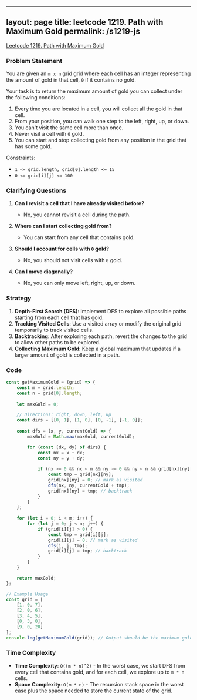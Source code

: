 
---
layout: page
title: leetcode 1219. Path with Maximum Gold
permalink: /s1219-js
---
[Leetcode 1219. Path with Maximum Gold](https://algoadvance.github.io/algoadvance/l1219)
### Problem Statement

You are given an `m x n` grid grid where each cell has an integer representing the amount of gold in that cell, `0` if it contains no gold. 

Your task is to return the maximum amount of gold you can collect under the following conditions:

1. Every time you are located in a cell, you will collect all the gold in that cell.
2. From your position, you can walk one step to the left, right, up, or down.
3. You can't visit the same cell more than once.
4. Never visit a cell with `0` gold.
5. You can start and stop collecting gold from any position in the grid that has some gold.

Constraints:
- `1 <= grid.length, grid[0].length <= 15`
- `0 <= grid[i][j] <= 100`

### Clarifying Questions

1. **Can I revisit a cell that I have already visited before?**
   - No, you cannot revisit a cell during the path.

2. **Where can I start collecting gold from?**
   - You can start from any cell that contains gold.

3. **Should I account for cells with `0` gold?**
   - No, you should not visit cells with `0` gold.

4. **Can I move diagonally?**
   - No, you can only move left, right, up, or down.

### Strategy

1. **Depth-First Search (DFS)**: Implement DFS to explore all possible paths starting from each cell that has gold. 
2. **Tracking Visited Cells**: Use a visited array or modify the original grid temporarily to track visited cells.
3. **Backtracking**: After exploring each path, revert the changes to the grid to allow other paths to be explored.
4. **Collecting Maximum Gold**: Keep a global maximum that updates if a larger amount of gold is collected in a path.

### Code

```javascript
const getMaximumGold = (grid) => {
    const m = grid.length;
    const n = grid[0].length;
    
    let maxGold = 0;

    // Directions: right, down, left, up
    const dirs = [[0, 1], [1, 0], [0, -1], [-1, 0]];
    
    const dfs = (x, y, currentGold) => {
        maxGold = Math.max(maxGold, currentGold);

        for (const [dx, dy] of dirs) {
            const nx = x + dx;
            const ny = y + dy;
            
            if (nx >= 0 && nx < m && ny >= 0 && ny < n && grid[nx][ny] > 0) {
                const tmp = grid[nx][ny];
                grid[nx][ny] = 0; // mark as visited
                dfs(nx, ny, currentGold + tmp);
                grid[nx][ny] = tmp; // backtrack
            }
        }
    };
    
    for (let i = 0; i < m; i++) {
        for (let j = 0; j < n; j++) {
            if (grid[i][j] > 0) {
                const tmp = grid[i][j];
                grid[i][j] = 0; // mark as visited
                dfs(i, j, tmp);
                grid[i][j] = tmp; // backtrack
            }
        }
    }

    return maxGold;
};

// Example Usage
const grid = [
    [1, 0, 7],
    [2, 0, 6],
    [3, 4, 5],
    [0, 3, 0],
    [9, 0, 20]
];
console.log(getMaximumGold(grid)); // Output should be the maximum gold that can be collected
```

### Time Complexity

- **Time Complexity**: `O((m * n)^2)` - In the worst case, we start DFS from every cell that contains gold, and for each cell, we explore up to `m * n` cells.
- **Space Complexity**: `O(m * n)` - The recursion stack space in the worst case plus the space needed to store the current state of the grid.